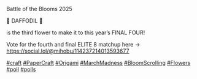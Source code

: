 Battle of the Blooms 2025

🌼 DAFFODIL 🌼

is the third flower to make it to this year’s FINAL FOUR!

Vote for the fourth and final ELITE 8 matchup here → [<span class="invisible">https://</span><span class="ellipsis">social.lol/@mihobu/11423721401</span><span class="invisible">3593677</span>](https://social.lol/@mihobu/114237214013593677)

[\#<span>craft</span>](https://social.lol/tags/craft) [\#<span>PaperCraft</span>](https://social.lol/tags/PaperCraft) [\#<span>Origami</span>](https://social.lol/tags/Origami) [\#<span>MarchMadness</span>](https://social.lol/tags/MarchMadness) [\#<span>BloomScrolling</span>](https://social.lol/tags/BloomScrolling) [\#<span>Flowers</span>](https://social.lol/tags/Flowers) [\#<span>poll</span>](https://social.lol/tags/poll) [\#<span>polls</span>](https://social.lol/tags/polls)